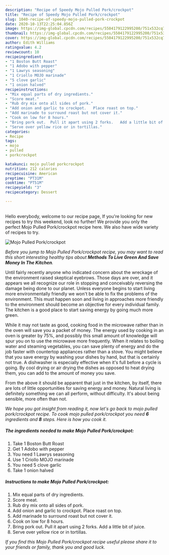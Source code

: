 ```yaml
---
description: "Recipe of Speedy Mojo Pulled Pork/crockpot"
title: "Recipe of Speedy Mojo Pulled Pork/crockpot"
slug: 1040-recipe-of-speedy-mojo-pulled-pork-crockpot
date: 2020-10-13T22:25:04.856Z
image: https://img-global.cpcdn.com/recipes/5504179122995200/751x532cq70/mojo-pulled-porkcrockpot-recipe-main-photo.jpg
thumbnail: https://img-global.cpcdn.com/recipes/5504179122995200/751x532cq70/mojo-pulled-porkcrockpot-recipe-main-photo.jpg
cover: https://img-global.cpcdn.com/recipes/5504179122995200/751x532cq70/mojo-pulled-porkcrockpot-recipe-main-photo.jpg
author: Edith Williams
ratingvalue: 4.2
reviewcount: 10
recipeingredient:
- "1 Boston Butt Roast"
- "1 Adobo with pepper"
- "1 Lawrys seasoning"
- "1 Criollo MOJO marinade"
- "5 clove garlic"
- "1 onion halved"
recipeinstructions:
- "Mix equal parts of dry ingredients."
- "Score meat."
- "Rub dry mix onto all sides of pork."
- "Add onion and garlic to crockpot.   Place roast on top."
- "Add marinade to surround roast but not cover it."
- "Cook on low for 8 hours."
- "Bring pork out.  Pull it apart using 2 forks.   Add a little bit of juice."
- "Serve over yellow rice or in tortillas."
categories:
- Recipe
tags:
- mojo
- pulled
- porkcrockpot

katakunci: mojo pulled porkcrockpot 
nutrition: 212 calories
recipecuisine: American
preptime: "PT31M"
cooktime: "PT51M"
recipeyield: "3"
recipecategory: Dessert

---
```

<br>
Hello everybody, welcome to our recipe page, If you're looking for new recipes to try this weekend, look no further! We provide you only the perfect Mojo Pulled Pork/crockpot recipe here. We also have wide variety of recipes to try.
<br>


![Mojo Pulled Pork/crockpot](https://img-global.cpcdn.com/recipes/5504179122995200/751x532cq70/mojo-pulled-porkcrockpot-recipe-main-photo.jpg)

<i>Before you jump to Mojo Pulled Pork/crockpot recipe, you may want to read this short interesting healthy tips about 
<strong>Methods To Live Green And Save Money In The Kitchen</strong>.</i>
</br>

Until fairly recently anyone who indicated concern about the wreckage of the environment raised skeptical eyebrows. Those days are over, and it appears we all recognize our role in stopping and conceivably reversing the damage being done to our planet. Unless everyone begins to start living more environmentally friendly we won't be able to fix the problems of the environment. This must happen soon and living in approaches more friendly to the environment should become an objective for every individual family. The kitchen is a good place to start saving energy by going much more green.

While it may not taste as good, cooking food in the microwave rather than in the oven will save you a packet of money. The energy used by cooking in an oven is greater by 75%, and possibly this small amount of knowledge will spur you on to use the microwave more frequently. When it relates to boiling water and steaming vegetables, you can save plenty of energy and do the job faster with countertop appliances rather than a stove. You might believe that you save energy by washing your dishes by hand, but that is certainly not true. A dishwasher is especially effective when it's full before a cycle is going. By cool drying or air drying the dishes as opposed to heat drying them, you can add to the amount of money you save.

From the above it should be apparent that just in the kitchen, by itself, there are lots of little opportunities for saving energy and money. Natural living is definitely something we can all perform, without difficulty. It's about being sensible, more often than not.


<i>We hope you got insight from reading it, now let's go back to mojo pulled pork/crockpot recipe. To cook mojo pulled pork/crockpot you need <strong>6</strong> ingredients and <strong>8</strong> steps. Here is how you cook it.
</i>

##### The ingredients needed to make Mojo Pulled Pork/crockpot:

1. Take 1 Boston Butt Roast
1. Get 1 Adobo with pepper
1. You need 1 Lawrys seasoning
1. Use 1 Criollo MOJO marinade
1. You need 5 clove garlic
1. Take 1 onion halved


##### Instructions to make Mojo Pulled Pork/crockpot:

1. Mix equal parts of dry ingredients.
1. Score meat.
1. Rub dry mix onto all sides of pork.
1. Add onion and garlic to crockpot.   Place roast on top.
1. Add marinade to surround roast but not cover it.
1. Cook on low for 8 hours.
1. Bring pork out.  Pull it apart using 2 forks.   Add a little bit of juice.
1. Serve over yellow rice or in tortillas.


<i>If you find this Mojo Pulled Pork/crockpot recipe useful please share it to your friends or family, thank you and good luck.</i>
